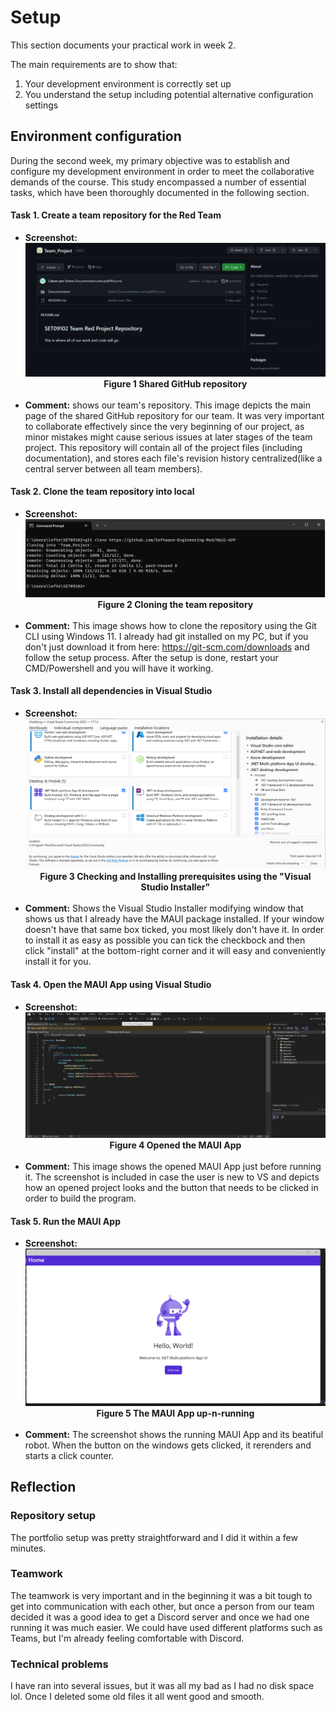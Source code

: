 # Setup

This section documents your practical work in week 2.

The main requirements are to show that:

1. Your development environment is correctly set up
2. You understand the setup including potential alternative configuration settings

## Environment configuration

During the second week, my primary objective was to establish and configure my development environment in order to meet the collaborative demands of the course. This study encompassed a number of essential tasks, which have been thoroughly documented in the following section.

#### Task 1. Create a team repository for the Red Team
 
- **Screenshot:** ![Screenshot1](./images/Screenshot_repo.png)
  <figcaption align = "center"><b>Figure 1 Shared GitHub repository</b></figcaption><br>
 - **Comment:**  shows our team's repository. This image depicts the main page of the shared GitHub repository for our team. It was very important to collaborate effectively since the very beginning of our project, as minor mistakes might cause serious issues at later stages of the team project. This repository will contain all of the project files (including documentation), and stores each file's revision history centralized(like a central server between all team members).

#### Task 2. Clone the team repository into local
- **Screenshot:** ![Screenshot 2](./images/Screenshot_gitclone1.png)
  <figcaption align = "center"><b>Figure 2 Cloning the team repository</b></figcaption><br>
- **Comment:**  This image shows how to clone the repository using the Git CLI using Windows 11. I already had git installed on my PC, but if you don't just download it from here: https://git-scm.com/downloads and follow the setup process. After the setup is done, restart your CMD/Powershell and you will have it working.
#### Task 3. Install all dependencies in Visual Studio
- **Screenshot:** ![Screenshot 3](./images/Screenshot_MAUIinstall.png)
  <figcaption align = "center"><b>Figure 3 Checking and Installing prerequisites using the "Visual Studio Installer" </b></figcaption><br>
 - **Comment:** Shows the Visual Studio Installer modifying window that shows us that I already have the MAUI package installed. If your window doesn't have that same box ticked, you most likely don't have it. In order to install it as easy as possible you can tick the checkbock and then click "install" at the bottom-right corner and it will easy and conveniently install it for you.
#### Task 4. Open the MAUI App using Visual Studio
- **Screenshot:** ![Screenshot 4](./images/Screenshot_MAUIRun.png)
  <figcaption align = "center"><b>Figure 4 Opened the MAUI App</b></figcaption><br>
- **Comment:** This image shows the opened MAUI App just before running it. The screenshot is included in case the user is new to VS and depicts how an opened project looks and the button that needs to be clicked in order to build the program.
#### Task 5. Run the MAUI App
- **Screenshot:** ![Screenshot 5](./images/Screenshot_WorkingMAUI.png)
  <figcaption align = "center"><b>Figure 5 The MAUI App up-n-running </b></figcaption><br>
- **Comment:** The screenshot shows the running MAUI App and its beatiful robot. When the button on the windows gets clicked, it rerenders and starts a click counter.

## Reflection
### Repository setup

The portfolio setup was pretty straightforward and I did it within a few minutes.

### Teamwork

The teamwork is very important and in the beginning it was a bit tough to get into communication with each other, but once a person from our team decided it was a good idea to get a Discord server and once we had one running it was much easier. We could have used different platforms such as Teams, but I'm already feeling comfortable with Discord.

### Technical problems

I have ran into several issues, but it was all my bad as I had no disk space lol. Once I deleted some old files it all went good and smooth.
